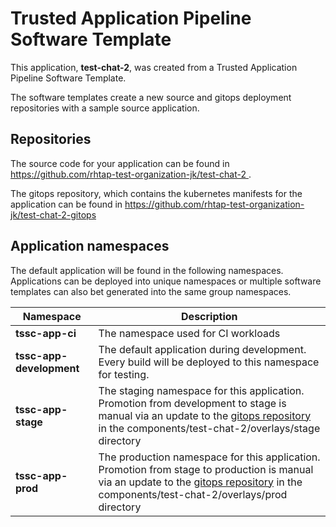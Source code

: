 # Trusted Application Pipeline Software Template

This application, **test-chat-2**, was created from a Trusted Application Pipeline Software Template.

The software templates create a new source and gitops deployment repositories with a sample source application. 

## Repositories

The source code for your application can be found in [https://github.com/rhtap-test-organization-jk/test-chat-2 ](https://github.com/rhtap-test-organization-jk/test-chat-2 ).
 
The gitops repository, which contains the kubernetes manifests for the application can be found in 
[https://github.com/rhtap-test-organization-jk/test-chat-2-gitops ](https://github.com/rhtap-test-organization-jk/test-chat-2-gitops ) 

## Application namespaces 

The default application will be found in the following namespaces. Applications can be deployed into unique namespaces or multiple software templates can also bet generated into the same group namespaces.  

|  Namespace   |  Description   |  
| -------- | -------- |
| **tssc-app-ci** | The namespace used for CI workloads |
| **tssc-app-development** | The default application during development. Every build will be deployed to this namespace for testing. |
| **tssc-app-stage** | The staging namespace for this application. Promotion from development to stage is manual via an update to the [gitops repository](https://github.com/rhtap-test-organization-jk/test-chat-2-gitops ) in the components/test-chat-2/overlays/stage directory |
| **tssc-app-prod** | The production namespace for this application. Promotion from stage to production is manual via an update to the [gitops repository](https://github.com/rhtap-test-organization-jk/test-chat-2-gitops ) in the components/test-chat-2/overlays/prod directory |